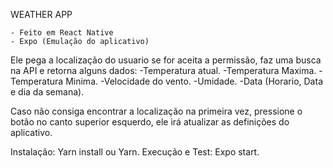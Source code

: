WEATHER APP 

    - Feito em React Native 
    - Expo (Emulação do aplicativo)

Ele pega a localização do usuario se for aceita a permissão, faz uma busca na API e retorna alguns dados:
 -Temperatura atual.
 -Temperatura Maxima.
 -Temperatura Minima.
 -Velocidade do vento.
 -Umidade.
 -Data (Horario, Data e dia da semana).

Caso não consiga encontrar a localização na primeira vez, pressione o botão no canto superior esquerdo, ele irá atualizar as definições do aplicativo.

Instalação: Yarn install ou Yarn.
Execução e Test: Expo start.
